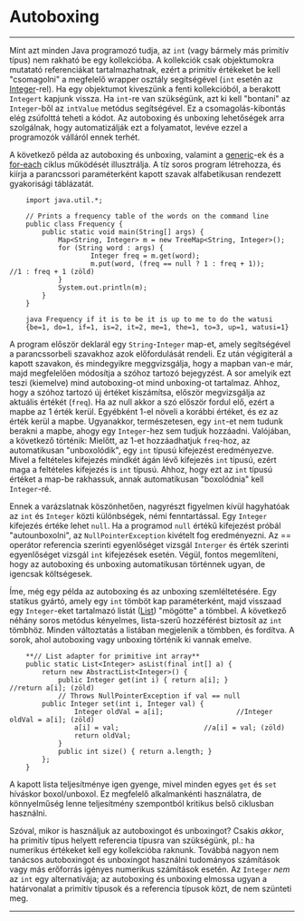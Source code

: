 # Autoboxing #

---

Mint azt minden Java programozó tudja, az `int` (vagy bármely más primitív típus) nem rakható be egy kollekcióba. A kollekciók csak objektumokra mutatató referenciákat tartalmazhatnak, ezért a primitív értékeket be kell "csomagolni" a megfelelő wrapper osztály segítségével (`int` esetén az [Integer](http://download.oracle.com/javase/1.5.0/docs/api/java/lang/Integer.html "Integer")-rel). Ha egy objektumot kiveszünk a fenti kollekcióból, a berakott `Integert` kapjunk vissza. Ha `int`-re van szükségünk, azt ki kell "bontani" az `Integer`-ből az `intValue` metódus segítségével. Ez a csomagolás-kibontás elég zsúfolttá teheti a kódot. Az autoboxing és unboxing lehetőségek arra szolgálnak, hogy automatizálják ezt a folyamatot, levéve ezzel a programozók válláról ennek terhét.

A következő példa az autoboxing és unboxing, valamint a [generic](./generics.html "generics")-ek és a [for-each](./for-each.md "for-each") ciklus működését illusztrálja. A tíz soros program létrehozza, és kiírja a parancssori paraméterként kapott szavak alfabetikusan rendezett gyakorisági táblázatát.

    	import java.util.*;

    	// Prints a frequency table of the words on the command line
    	public class Frequency {
       		public static void main(String[] args) {
          		Map<String, Integer> m = new TreeMap<String, Integer>();
          		for (String word : args) {
              			Integer freq = m.get(word);
              			m.put(word, (freq == null ? 1 : freq + 1));			//1 : freq + 1 (zöld)
          		}
          		System.out.println(m);
       		}
    	}

    	java Frequency if it is to be it is up to me to do the watusi
    	{be=1, do=1, if=1, is=2, it=2, me=1, the=1, to=3, up=1, watusi=1}

A program először deklarál egy `String`-`Integer` map-et, amely segítségével a parancssorbeli szavakhoz azok előfordulását rendeli. Ez után végigiterál a kapott szavakon, és mindegyikre meggvizsgálja, hogy a mapban van-e már, majd megfelelően módosítja a szóhoz tartozó bejegyzést. A sor amelyik ezt teszi (kiemelve) mind autoboxing-ot mind unboxing-ot tartalmaz. Ahhoz, hogy a szóhoz tartozó új értéket kiszámítsa, először megvizsgálja az aktuális értékét (`freq`). Ha az null akkor a szó először fordul elő, ezért a mapbe az 1 érték kerül. Egyébként 1-el növeli a korábbi értéket, és ez az érték kerül a mapbe. Ugyanakkor, természetesen, egy `int`-et nem tudunk berakni a mapbe, ahogy egy `Integer`-hez sem tudjuk hozzáadni. Valójában, a következő történik: Mielőtt, az 1-et hozzáadhatjuk `freq`-hoz, az automatikusan "unboxolódik", egy `int` típusú kifejezést eredményezve. Mivel a feltételes kifejezés mindkét ágán lévő kifejezés `int` típusú, ezért maga a feltételes kifejezés is `int` típusú. Ahhoz, hogy ezt az `int` típusú értéket a map-be rakhassuk, annak automatikusan "boxolódnia" kell `Integer`-ré.

Ennek a varázslatnak köszönhetően, nagyrészt figyelmen kívül hagyhatóak az `int` és `Integer` közti különbségek, némi fenntartással. Egy `Integer` kifejezés értéke lehet `null`. Ha a programod `null` értékű kifejezést próbál "autounboxolni", az `NullPointerException` kivételt fog eredményezni. Az == operátor referencia szerinti egyenlőséget vizsgál `Interger` és érték szerinti egyenlőséget vizsgál `int` kifejezések esetén. Végül, fontos megemlíteni, hogy az autoboxing és unboxing automatikusan történnek ugyan, de igencsak költségesek.

Íme, még egy példa az autoboxing és az unboxing szemléltetésére. Egy statikus gyártó, amely egy `int` tömböt kap paraméterként, majd visszaad egy `Integer`-eket tartalmazó listát ([List](http://download.oracle.com/javase/1.5.0/docs/api/java/util/List.html "List")) "mögötte" a tömbbel. A következő néhány soros metódus kényelmes, lista-szerű hozzéférést biztosít az `int` tömbhöz. Minden változtatás a listában megjelenik a tömbben, és fordítva. A sorok, ahol autoboxing vagy unboxing történik ki vannak emelve.

    	**// List adapter for primitive int array**
    	public static List<Integer> asList(final int[] a) {
    		return new AbstractList<Integer>() {
    			public Integer get(int i) { return a[i]; }			//return a[i]; (zöld)
    			// Throws NullPointerException if val == null
			public Integer set(int i, Integer val) {
    				Integer oldVal = a[i];					//Integer oldVal = a[i]; (zöld)
    				a[i] = val;						//a[i] = val; (zöld)
    				return oldVal;
    			}
    			public int size() { return a.length; }
    		};
    	}

A kapott lista teljesítménye igen gyenge, mivel minden egyes `get` és `set` híváskor boxol/unboxol. Ez megfelelő alkalmankénti használatra, de könnyelműség lenne teljesítmény szempontból kritikus belső ciklusban használni.

Szóval, mikor is használjuk az autoboxingot és unboxingot? Csakis *akkor*, ha primitív típus helyett referencia típusra van szükségünk, pl.: ha numerikus értékeket kell egy kollekcióba raknunk. Továbbá nagyon nem tanácsos autoboxingot és unboxingot használni tudományos számítások vagy más erőforrás igényes numerikus számítások esetén. Az `Integer` *nem* az `int` egy alternatívája; az autoboxing és unboxing elmossa ugyan a határvonalat a primitív típusok és a referencia típusok közt, de nem szünteti meg.

---

